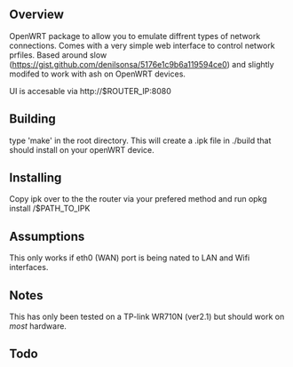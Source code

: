Overview
--------
OpenWRT package to allow you to emulate diffrent types of network connections. Comes with a very simple web interface 
to control network prfiles.
Based around slow (https://gist.github.com/denilsonsa/5176e1c9b6a119594ce0) and slightly modifed to work with ash on OpenWRT devices.


UI is accesable via http://$ROUTER_IP:8080

Building
--------
type 'make' in the root directory. This will create a .ipk file in ./build that should install on your openWRT device.

Installing
----------
Copy ipk over to the the router via your prefered method and run opkg install /$PATH_TO_IPK

Assumptions
-----------
This only works if eth0 (WAN) port is being nated to LAN and Wifi interfaces.

Notes
------
This has only been tested on a TP-link WR710N (ver2.1) but should work on *most* hardware. 

Todo
----


